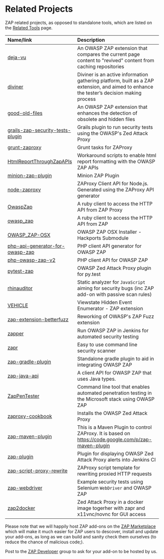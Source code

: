# Related Projects

ZAP related projects, as opposed to standalone tools, which are listed on the [Related Tools](RelatedTools) page.


| **Name/link** | **Description** |
|:--------------|:----------------|
| [deja-vu](https://github.com/hacktics/deja-vu) | An OWASP ZAP extension that compares the current page content to "revived" content from caching repositories |
| [diviner](https://code.google.com/p/diviner/) | Diviner is an active information gathering platform, built as a ZAP extension, and aimed to enhance the tester’s decision making process |
| [good-old-files](https://github.com/hacktics/good-old-files) | An OWASP ZAP extension that enhances the detection of obsolete and hidden files |
| [grails-zap-security-tests-plugin](https://github.com/theratpack/grails-zap-security-tests-plugin) | Grails plugin to run security tests using the OWASP's Zed Attack Proxy |
| [grunt-zaproxy](https://github.com/TeamPraxis/grunt-zaproxy) | Grunt tasks for ZAProxy |
| [HtmlReportThroughZapAPIs](https://github.com/gmaran23/HtmlReportThroughZapAPIs) | Workaround scripts to enable html report formatting with the OWASP ZAP APIs  |
| [minion-zap-plugin](https://github.com/mozilla/minion-zap-plugin) | Minion ZAP Plugin |
| [node-zaproxy](https://www.npmjs.org/package/zaproxy) | ZAProxy Client API for Node.js. Generated using the ZAProxy API generator |
| [OwaspZap](https://github.com/SUSE/owasp_zap) | A ruby client to access the HTTP API from ZAP Proxy |
| [owasp\_zap](https://github.com/vpereira/owasp_zap) | A ruby client to access the HTTP API from ZAP |
| [OWASP\_ZAP-OSX](https://github.com/BuddhaLabs/OWASP_ZAP-OSX) | OWASP ZAP OSX Installer - Hackports Submodule  |
| [php-api-generator-for-owasp-zap](https://github.com/yukisov/php-api-generator-for-owasp-zap) | PHP client API generator for OWASP ZAP |
| [php-owasp-zap-v2](https://github.com/yukisov/php-owasp-zap-v2) | PHP client API for OWASP ZAP |
| [pytest-zap](https://github.com/davehunt/pytest-zap) | OWASP Zed Attack Proxy plugin for py.test |
| [rhinauditor](https://github.com/h3xstream/rhinauditor) | Static analyzer for `JavaScript` aiming for security bugs (inc ZAP add-on with passive scan rules) |
| [VEHICLE](https://github.com/hacktics/vehicle/) | Viewstate Hidden Event Enumerator - ZAP extension |
| [zap-extension-betterfuzz](https://github.com/lightsey/zap-extension-betterfuzz) | Reworking of OWASP's ZAP Fuzz extension |
| [zapper](https://github.com/adedayo/zapper) | Run OWASP ZAP in Jenkins for automated security testing |
| [zapr](https://github.com/garethr/zapr) | Easy to use command line security scanner |
| [zap-gradle-plugin](https://github.com/PROSPricing/zap-gradle-plugin) | Standalone gradle plugin to aid in integrating OWASP ZAP |
| [zap-java-api](https://github.com/continuumsecurity/zap-java-api) | A client API for OWASP ZAP that uses Java types. |
| [ZapPenTester](https://github.com/gustavorhm/ZapPenTester) | Command line tool that enables automated penetration testing in the Microsoft stack using OWASP ZAP |
| [zaproxy-cookbook](https://github.com/bendodd/zaproxy-cookbook) | Installs the OWASP Zed Attack Proxy |
| [zap-maven-plugin](https://github.com/ShiNoSenshi/zap-maven-plugin) | This is a Maven Plugin to control ZAProxy. It is based on https://code.google.com/p/zap-maven-plugin |
| [zap-plugin](https://github.com/parrot55/zap-plugin) | Plugin for displaying OWASP Zed Attack Proxy alerts into Jenkins CI |
| [zap-script-proxy-rewrite](https://github.com/ncjones/zap-script-proxy-rewrite) | ZAProxy script template for rewriting proxied HTTP requests |
| [zap-webdriver](https://github.com/continuumsecurity/zap-webdriver) | Example security tests using Selenium `WebDriver` and OWASP ZAP |
| [zap2docker](https://registry.hub.docker.com/u/samuliel/zap2docker/) | Zed Attack Proxy in a docker image togerher with zapr and x11vnc/novnc for GUI access |

Please note that we will happily host ZAP add-ons on the [ZAP Marketplace](https://github.com/zaproxy/zap-extensions/) which will make it much easier for ZAP users to descover, install and update your add-ons, as long as we can build and sanity check them ourselves (to reduce the chance of malicious code;).

Post to the [ZAP Developer](https://groups.google.com/group/zaproxy-develop) group to ask for your add-on to be hosted by us.